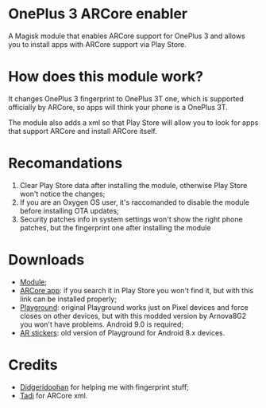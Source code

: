 # OnePlus 3 ARCore enabler
A Magisk module that enables ARCore support for OnePlus 3 and allows you to install apps with ARCore support via Play Store.

# How does this module work?
It changes OnePlus 3 fingerprint to OnePlus 3T one, which is supported officially by ARCore, so apps will think your phone is a OnePlus 3T.

The module also adds a xml so that Play Store will allow you to look for apps that support ARCore and install ARCore itself.

# Recomandations
1. Clear Play Store data after installing the module, otherwise Play Store won't notice the changes;
2. If you are an Oxygen OS user, it's raccomanded to disable the module before installing OTA updates;
3. Security patches info in system settings won't show the right phone patches, but the fingerprint one after installing the module

# Downloads
- [Module](https://f.celsoazevedo.com/file/gcamera/ar/OP3_ARCore_enabler.zip);
- [ARCore app](https://play.google.com/store/apps/details?id=com.google.ar.core&hl=it): if you search it in Play Store you won't find it, but with this link can be installed properly;
- [Playground](https://drive.google.com/uc?id=1GsbffEgyyyA8VIQLJX3bEgcwNG6dfZ0B&export=download): original Playground works just on Pixel devices and force closes on other devices, but with this modded version by Arnova8G2 you won't have problems. Android 9.0 is required;
- [AR stickers](https://f.celsoazevedo.com/file/gcamera/ar/ARStickers_All_Pack_V1.5build-1.3.180720036.apk): old version of Playground for Android 8.x devices.

# Credits
- [Didgeridoohan](https://github.com/Didgeridoohan) for helping me with fingerprint stuff;
- [Tadi](https://github.com/TadiT7) for ARCore xml.
